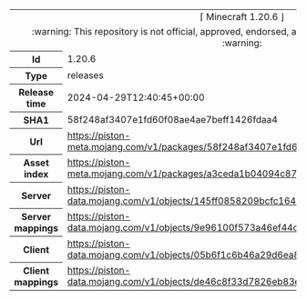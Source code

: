 <html><table>
<tr><td colspan="2" align="center"><img width="0" height="0"><br/>⌈ Minecraft 1.20.6 ⌋<br/><img width="0" height="0"></td></tr>
<tr><td colspan="2" align="center"><img width="0" height="0"><br/>
:warning: This repository is not official, approved, endorsed, associated or connected with Mojang :warning:
<br/><img width="0" height="0"></td></tr>
<tr><th>Id</th><td>1.20.6</td></tr>
<tr><th>Type</th><td>releases</td></tr>
<tr><th>Release time</th><td>2024-04-29T12:40:45+00:00</td></tr>
<tr><th>SHA1</th><td>58f248af3407e1fd60f08ae4ae7beff1426fdaa4</td></tr>
<tr><th>Url</th><td><a href="https://piston-meta.mojang.com/v1/packages/58f248af3407e1fd60f08ae4ae7beff1426fdaa4/1.20.6.json">https://piston-meta.mojang.com/v1/packages/58f248af3407e1fd60f08ae4ae7beff1426fdaa4/1.20.6.json</a></td></tr>
<tr><th>Asset index</th><td><a href="https://piston-meta.mojang.com/v1/packages/a3ceda1b04094c87100e340ed832b4c377c1a324/16.json">https://piston-meta.mojang.com/v1/packages/a3ceda1b04094c87100e340ed832b4c377c1a324/16.json</a></td></tr>
<tr><th>Server</th><td><a href="https://piston-data.mojang.com/v1/objects/145ff0858209bcfc164859ba735d4199aafa1eea/server.jar">https://piston-data.mojang.com/v1/objects/145ff0858209bcfc164859ba735d4199aafa1eea/server.jar</a></td></tr>
<tr><th>Server mappings</th><td><a href="https://piston-data.mojang.com/v1/objects/9e96100f573a46ef44caab3e716d5eb974594bb7/server.txt">https://piston-data.mojang.com/v1/objects/9e96100f573a46ef44caab3e716d5eb974594bb7/server.txt</a></td></tr>
<tr><th>Client</th><td><a href="https://piston-data.mojang.com/v1/objects/05b6f1c6b46a29d6ea82b4e0d42190e42402030f/client.jar">https://piston-data.mojang.com/v1/objects/05b6f1c6b46a29d6ea82b4e0d42190e42402030f/client.jar</a></td></tr>
<tr><th>Client mappings</th><td><a href="https://piston-data.mojang.com/v1/objects/de46c8f33d7826eb83e8ef0e9f80dc1f08cb9498/client.txt">https://piston-data.mojang.com/v1/objects/de46c8f33d7826eb83e8ef0e9f80dc1f08cb9498/client.txt</a></td></tr>
</table></html>